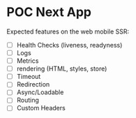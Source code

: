 # POC Next App

Expected features on the web mobile SSR:

- [ ] Health Checks (liveness, readyness)
- [ ] Logs
- [ ] Metrics
- [ ] rendering (HTML, styles, store)
- [ ] Timeout
- [ ] Redirection
- [ ] Async/Loadable
- [ ] Routing
- [ ] Custom Headers
